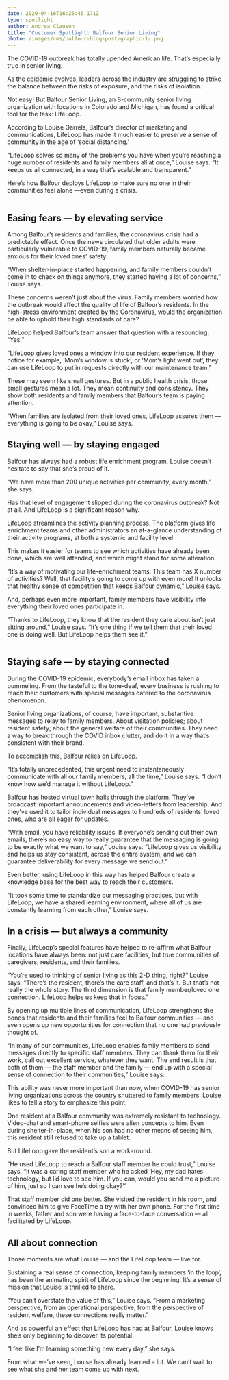 ```yaml
---
date: 2020-04-16T16:25:46.171Z
type: spotlight
author: Andrea Clauson
title: "Customer Spotlight: Balfour Senior Living"
photo: /images/cms/balfour-blog-post-graphic-1-.png
---
```

The COVID-19 outbreak has totally upended American life. That’s especially true in senior living.

As the epidemic evolves, leaders across the industry are struggling to strike the balance between the risks of exposure, and the risks of isolation.

Not easy! But Balfour Senior Living, an 8-community senior living organization with locations in Colorado and Michigan, has found a critical tool for the task: LifeLoop. 

According to Louise Garrels, Balfour’s director of marketing and communications, LifeLoop has made it much easier to preserve a sense of community in the age of ‘social distancing.’

“LifeLoop solves so many of the problems you have when you’re reaching a huge number of residents and family members all at once,” Louise says. “It keeps us all connected, in a way that’s scalable and transparent.”

Here’s how Balfour deploys LifeLoop to make sure no one in their communities feel alone —even during a crisis.  

![]()

## Easing fears — by elevating service

Among Balfour’s residents and families, the coronavirus crisis had a predictable effect. Once the news circulated that older adults were particularly vulnerable to COVID-19, family members naturally became anxious for their loved ones’ safety. 

“When shelter-in-place started happening, and family members couldn’t come in to check on things anymore, they started having a lot of concerns,” Louise says. 

These concerns weren’t just about the virus. Family members worried how the outbreak would affect the quality of life of Balfour’s residents. In the high-stress environment created by the Coronavirus, would the organization be able to uphold their high standards of care? 

LifeLoop helped Balfour’s team answer that question with a resounding, “Yes.” 

“LifeLoop gives loved ones a window into our resident experience. If they notice for example, ‘Mom’s window is stuck’, or ‘Mom’s light went out’, they can use LifeLoop to put in requests directly with our maintenance team.”

These may seem like small gestures. But in a public health crisis, those small gestures mean a lot. They mean continuity and consistency. They show both residents and family members that Balfour’s team is paying attention. 

“When families are isolated from their loved ones, LifeLoop assures them —  everything is going to be okay,” Louise says.

## Staying well — by staying engaged

Balfour has always had a robust life enrichment program. Louise doesn’t hesitate to say that she’s proud of it.

“We have more than 200 unique activities per community, every month,” she says. 

Has that level of engagement slipped during the coronavirus outbreak? Not at all. And LifeLoop is a significant reason why.

LifeLoop streamlines the activity planning process. The platform gives life enrichment teams and other administrators an at-a-glance understanding of their activity programs, at both a systemic and facility level. 

This makes it easier for teams to see which activities have already been done, which are well attended, and which might stand for some alteration.

“It’s a way of motivating our life-enrichment teams. This team has X number of activities? Well, that facility’s going to come up with even more! It unlocks that healthy sense of competition that keeps Balfour dynamic,” Louise says. 

And, perhaps even more important, family members have visibility into everything their loved ones participate in.  

“Thanks to LifeLoop, they know that the resident they care about isn’t just sitting around,” Louise says. “It’s one thing if we tell them that their loved one is doing well. But LifeLoop helps them see it.”

![]()

## Staying safe — by staying connected

During the COVID-19 epidemic, everybody’s email inbox has taken a pummeling. From the tasteful to the tone-deaf, every business is rushing to reach their customers with special messages catered to the coronavirus phenomenon. 

Senior living organizations, of course, have important, substantive messages to relay to family members. About visitation policies; about resident safety; about the general welfare of their communities. They need a way to break through the COVID inbox clutter, and do it in a way that’s consistent with their brand.

To accomplish this, Balfour relies on LifeLoop.

“It’s totally unprecedented, this urgent need to instantaneously communicate with all our family members, all the time,” Louise says. “I don’t know how we’d manage it without LifeLoop.”

Balfour has hosted virtual town halls through the platform. They’ve broadcast important announcements and video-letters from leadership. And they’ve used it to tailor individual messages to hundreds of residents’ loved ones, who are all eager for updates.

“With email, you have reliability issues. If everyone’s sending out their own emails, there’s no easy way to really guarantee that the messaging is going to be exactly what we want to say,” Louise says. “LifeLoop gives us visibility and helps us stay consistent, across the entire system, and we can guarantee deliverability for every message we send out.”

Even better, using LifeLoop in this way has helped Balfour create a knowledge base for the best way to reach their customers.

“It took some time to standardize our messaging practices, but with LifeLoop, we have a shared learning environment, where all of us are constantly learning from each other,” Louise says.

## In a crisis — but always a community

Finally, LifeLoop’s special features have helped to re-affirm what Balfour locations have always been: not just care facilities, but true communities of caregivers, residents, and their families.

“You’re used to thinking of senior living as this 2-D thing, right?” Louise says. “There’s the resident, there’s the care staff, and that’s it. But that’s not really the whole story. The third dimension is that family member/loved one connection. LifeLoop helps us keep that in focus.”

By opening up multiple lines of communication, LifeLoop strengthens the bonds that residents and their families feel to Balfour communities — and even opens up new opportunities for connection that no one had previously thought of.

“In many of our communities, LifeLoop enables family members to send messages directly to specific staff members. They can thank them for their work, call out excellent service, whatever they want. The end result is that both of them — the staff member and the family — end up with a special sense of connection to their communities,” Louise says.

This ability was never more important than now, when COVID-19 has senior living organizations across the country shuttered to family members. Louise likes to tell a story to emphasize this point. 

One resident at a Balfour community was extremely resistant to technology. Video-chat and smart-phone selfies were alien concepts to him. Even during shelter-in-place, when his son had no other means of seeing him, this resident still refused to take up a tablet.

But LifeLoop gave the resident’s son a workaround.

“He used LifeLoop to reach a Balfour staff member he could trust,” Louise says, “it was a caring staff member who he asked ‘Hey, my dad hates technology, but I’d love to see him. If you can, would you send me a picture of him, just so I can see he’s doing okay?’”

That staff member did one better. She visited the resident in his room, and convinced him to give FaceTime a try with her own phone. For the first time in weeks, father and son were having a face-to-face conversation — all facilitated by LifeLoop.

## All about connection

Those moments are what Louise — and the LifeLoop team — live for.

Sustaining a real sense of connection, keeping family members ‘in the loop’, has been the animating spirit of LifeLoop since the beginning. It’s a sense of mission that Louise is thrilled to share.

“You can’t overstate the value of this,” Louise says. “From a marketing perspective, from an operational perspective, from the perspective of resident welfare, these connections really matter.”

And as powerful an effect that LifeLoop has had at Balfour, Louise knows she’s only beginning to discover its potential. 

“I feel like I’m learning something new every day,” she says. 

From what we’ve seen, Louise has already learned a lot. We can’t wait to see what she and her team come up with next.